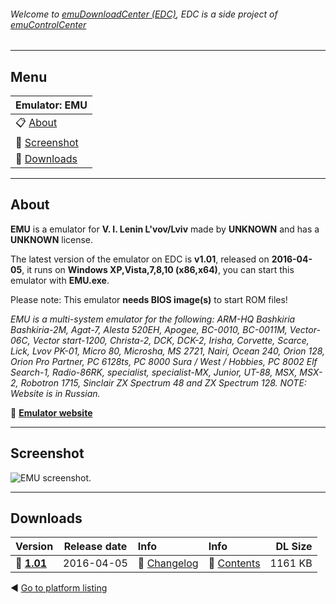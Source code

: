 ###### Welcome to [emuDownloadCenter (EDC)](https://github.com/PhoenixInteractiveNL/emuDownloadCenter/wiki/), EDC is a side project of [emuControlCenter](https://github.com/PhoenixInteractiveNL/emuControlCenter/wiki/)
***
## Menu
| **Emulator: EMU** |
|:---------|
| :clipboard: [About](#about) |
| :sunrise: [Screenshot](#screenshot) |
| :floppy_disk: [Downloads](#downloads) |
***
## About
**EMU** is a emulator for **V. I. Lenin L'vov/Lviv** made by **UNKNOWN** and has a **UNKNOWN** license.

The latest version of the emulator on EDC is **v1.01**, released on **2016-04-05**, it runs on **Windows XP,Vista,7,8,10 (x86,x64)**, you can start this emulator with **EMU.exe**.

Please note: This emulator **needs BIOS image(s)** to start ROM files!

_EMU is a multi-system emulator for the following: ARM-HQ Bashkiria Bashkiria-2M, Agat-7, Alesta 520EH, Apogee, BC-0010, BC-0011M, Vector-06C, Vector start-1200, Christa-2, DCK, DCK-2, Irisha, Corvette, Scarce, Lick, Lvov PK-01, Micro 80, Microsha, MS 2721, Nairi, Ocean 240, Orion 128, Orion Pro Partner, PC 6128ts, PC 8000 Sura / West / Hobbies, PC 8002 Elf Search-1, Radio-86RK, specialist, specialist-MX, Junior, UT-88, MSX, MSX-2, Robotron 1715, Sinclair ZX Spectrum 48 and ZX Spectrum 128. NOTE: Website is in Russian._

:link: [**Emulator website**](http://bashkiria-2m.narod.ru/)
***
## Screenshot
![](https://raw.githubusercontent.com/PhoenixInteractiveNL/emuDownloadCenter/master/hooks/emu/screen.jpg "EMU screenshot.")
***
## Downloads
| Version  | Release date  | Info       | Info       | DL Size    |
|:---------|:-------------:|:-----------|:-----------|-----------:|
| :floppy_disk: [**1.01**](https://github.com/PhoenixInteractiveNL/edc-repo0005/raw/master/emu/1.01.7z) | 2016-04-05 | :page_facing_up: [Changelog](https://github.com/PhoenixInteractiveNL/edc-repo0005/blob/master/emu/1.01_changelog.txt) | :mag_right: [Contents](https://github.com/PhoenixInteractiveNL/edc-repo0005/blob/master/emu/1.01_contents.txt) | 1161 KB |

:arrow_backward: [Go to platform listing](https://github.com/PhoenixInteractiveNL/emuDownloadCenter/wiki/EDC-Platform-List)
